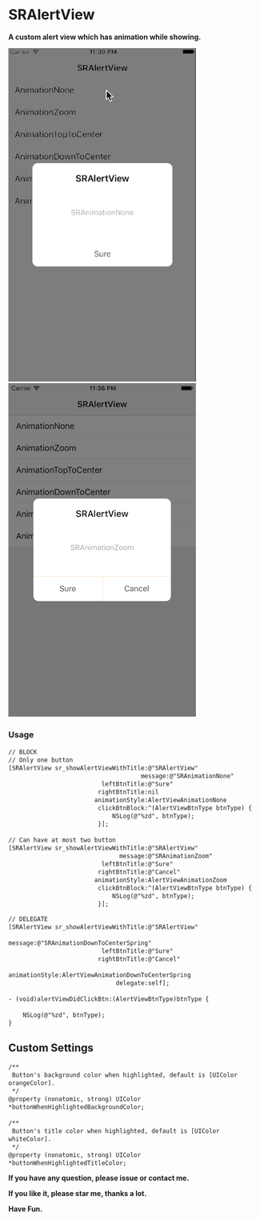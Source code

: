 # SRAlertView
**A custom alert view which has animation while showing.**

![image](./show.gif)
![image](./show.png)

### Usage

````objc
// BLOCK
// Only one button
[SRAlertView sr_showAlertViewWithTitle:@"SRAlertView"       
									 message:@"SRAnimationNone"
                          leftBtnTitle:@"Sure"
                         rightBtnTitle:nil
                        animationStyle:AlertViewAnimationNone
                         clickBtnBlock:^(AlertViewBtnType btnType) {
                             NSLog(@"%zd", btnType);
                         }];

// Can have at most two button
[SRAlertView sr_showAlertViewWithTitle:@"SRAlertView"
                               message:@"SRAnimationZoom"
                          leftBtnTitle:@"Sure"
                         rightBtnTitle:@"Cancel"
                        animationStyle:AlertViewAnimationZoom
                         clickBtnBlock:^(AlertViewBtnType btnType) {
                             NSLog(@"%zd", btnType);
                         }];
````

````objc
// DELEGATE
[SRAlertView sr_showAlertViewWithTitle:@"SRAlertView"
                               message:@"SRAnimationDownToCenterSpring"
                          leftBtnTitle:@"Sure"
                         rightBtnTitle:@"Cancel"
                        animationStyle:AlertViewAnimationDownToCenterSpring
                              delegate:self];
                                      
- (void)alertViewDidClickBtn:(AlertViewBtnType)btnType {
    
    NSLog(@"%zd", btnType);
}
````

## Custom Settings

````objc
/**
 Button's background color when highlighted, default is [UIColor orangeColor].
 */
@property (nonatomic, strong) UIColor *buttonWhenHighlightedBackgroundColor;

/**
 Button's title color when highlighted, default is [UIColor whiteColor].
 */
@property (nonatomic, strong) UIColor *buttonWhenHighlightedTitleColor;
````

**If you have any question, please issue or contact me.**

**If you like it, please star me, thanks a lot.**

**Have Fun.**

